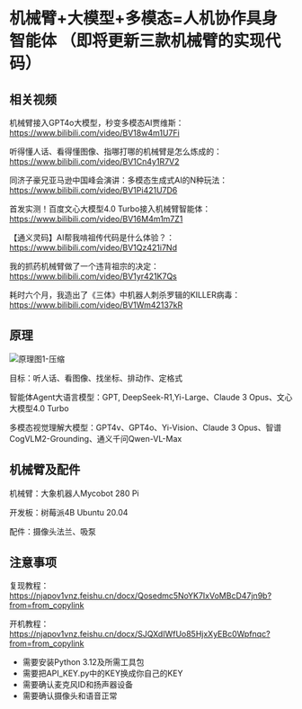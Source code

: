 # 机械臂+大模型+多模态=人机协作具身智能体 （即将更新三款机械臂的实现代码）


## 相关视频

机械臂接入GPT4o大模型，秒变多模态AI贾维斯：https://www.bilibili.com/video/BV18w4m1U7Fi

听得懂人话、看得懂图像、指哪打哪的机械臂是怎么炼成的：https://www.bilibili.com/video/BV1Cn4y1R7V2

同济子豪兄亚马逊中国峰会演讲：多模态生成式AI的N种玩法：https://www.bilibili.com/video/BV1Pi421U7D6

首发实测！百度文心大模型4.0 Turbo接入机械臂智能体：https://www.bilibili.com/video/BV16M4m1m7Z1

【通义灵码】AI帮我啃祖传代码是什么体验？：https://www.bilibili.com/video/BV1Qz421i7Nd

我的抓药机械臂做了一个违背祖宗的决定：https://www.bilibili.com/video/BV1yr421K7Qs

耗时六个月，我造出了《三体》中机器人刺杀罗辑的KILLER病毒：https://www.bilibili.com/video/BV1Wm42137kR

## 原理

![原理图1-压缩](https://github.com/user-attachments/assets/82dea292-59fb-4c0d-b5df-91b346267e6c)

目标：听人话、看图像、找坐标、排动作、定格式

智能体Agent大语言模型：GPT, DeepSeek-R1,Yi-Large、Claude 3 Opus、文心大模型4.0 Turbo

多模态视觉理解大模型：GPT4v、GPT4o、Yi-Vision、Claude 3 Opus、智谱CogVLM2-Grounding、通义千问Qwen-VL-Max

## 机械臂及配件

机械臂：大象机器人Mycobot 280 Pi

开发板：树莓派4B Ubuntu 20.04

配件：摄像头法兰、吸泵


## 注意事项

复现教程：https://njapov1vnz.feishu.cn/docx/Qosedmc5NoYK7IxVoMBcD47jn9b?from=from_copylink

开机教程：https://njapov1vnz.feishu.cn/docx/SJQXdIWfUo85HjxXyEBc0Wpfnqc?from=from_copylink

- 需要安装Python 3.12及所需工具包
- 需要把API_KEY.py中的KEY换成你自己的KEY
- 需要确认麦克风ID和扬声器设备
- 需要确认摄像头和语音正常
